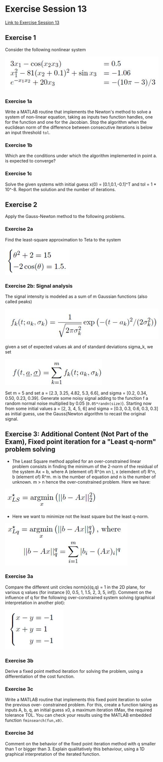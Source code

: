 # Exercise Session 13

[Link to Exercise Session 13](https://github.com/dastal/Numerical_Methods_in_Informatics/tree/master/Exercise%20Sessions/Exercise%20Session%2013)

## Exercise 1
Consider the following nonlinear system

![Nonlinear System](Images/exses13_non_lin_syst_ex1.JPG)

### Exercise 1a
Write a MATLAB routine that implements the Newton's method to solve a system of non-linear
equation, taking as inputs two function handles, one for the function and one for the Jacobian.
Stop the algorithm when the euclidean norm of the difference between consecutive iterations is
below an input threshold `tol`.

### Exercise 1b
Which are the conditions under which the algorithm implemented in point a. is expected to
converge?

### Exercise 1c
Solve the given systems with initial guess x(0) = [0.1,0.1,-0.1]^T and tol = 1 * 10^-8. Report
the solution and the number of iterations.

## Exercise 2
Apply the Gauss-Newton method to the following problems.

### Exercise 2a
Find the least-square approximation to Teta to the system

![System](Images/exses13_system_ex2a.JPG)

### Exercise 2b: Signal analysis
The signal intensity is modeled as a sum of m Gaussian functions (also called
peaks)

![Signal Intensity](Images/exses13_sign_int_ex2b.JPG)

given a set of expected values ak and of standard deviations sigma_k, we set

![Set](Images/exses13_set_ex2b.JPG)

Set m = 5 and set a = [2.3, 3.25, 4.82, 5.3, 6.6], and sigma = [0.2, 0.34, 0.50, 0.23, 0.39]. Generate some
noisy signal adding to the function f a random normal noise multiplied by 0.05 (`0.05*randn(size)`).
Starting now from some initial values a = [2, 3, 4, 5, 6] and sigma = [0.3, 0.3, 0.6, 0.3, 0.3] as initial guess,
use the Gauss{Newton algorithm to recast the original signal.

## Exercise 3: Additional Content (Not Part of the Exam), Fixed point iteration for a "Least q-norm" problem solving

- The Least Square method applied for an over-constrained linear problem consists in finding the minimum of the 2-norm of the residual of the system Ax = b, where A (element of) R^(m xn ), x (elemdent of) R^n, b (element of) R^m. m is the number of equation and n is the number of unknown. m > n hence the over-constrained problem.
Here we have:

![Over-Constrainted Problem](Images/exses13_ovr_const_prob_ex3.JPG)

- Here we want to minimize not the least square but the least q-norm.

![Least q-norm](Images/exses13_least_q_norm_ex3.JPG)

### Exercise 3a
Compare the different unit circles norm(x)(q,q) = 1 in the 2D plane, for various q values (for instance
[0, 0.5, 1, 1.5, 2, 3, 5, inf]). Comment on the influence of q for the following over-constrained system
solving (graphical interpretation in another plot):

![Least q-norm](Images/exses13_ovr_const_syst_ex3.JPG)

### Exercise 3b
Derive a fixed point method iteration for solving the problem, using a differentiation of the cost
function.

### Exercise 3c
Write a MATLAB routine that implements this fixed point iteration to solve the previous over-
constrained problem. For this, create a function taking as inputs A, b, q, an initial guess x0, a
maximum iteration itMax, the required tolerance TOL.
You can check your results using the MATLAB embedded function `fminsearch(fun,x0)`.

### Exercise 3d
Comment on the behavior of the fixed point iteration method with q smaller than 1 or bigger
than 3. Explain qualitatively this behaviour, using a 1D graphical interpretation of the iterated
function.
